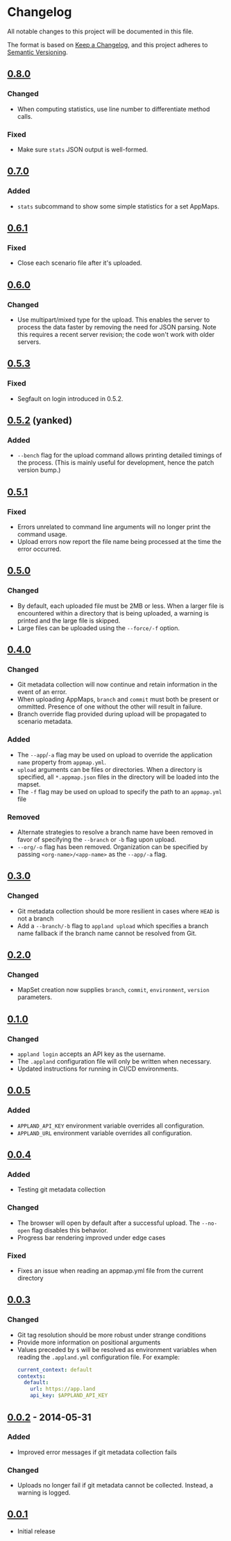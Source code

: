 # Changelog
All notable changes to this project will be documented in this file.

The format is based on [Keep a Changelog](https://keepachangelog.com/en/1.0.0/),
and this project adheres to [Semantic Versioning](https://semver.org/spec/v2.0.0.html).

## [0.8.0]
### Changed
- When computing statistics, use line number to differentiate method calls.

### Fixed
- Make sure `stats` JSON output is well-formed.

## [0.7.0]
### Added
- `stats` subcommand to show some simple statistics for a set AppMaps.

## [0.6.1]
### Fixed
- Close each scenario file after it's uploaded.

## [0.6.0]
### Changed
- Use multipart/mixed type for the upload. This enables the server to process the data
  faster by removing the need for JSON parsing.
  Note this requires a recent server revision; the code won't work with older servers.

## [0.5.3]
### Fixed
- Segfault on login introduced in 0.5.2.

## [0.5.2] (yanked)
### Added
- `--bench` flag for the upload command allows printing detailed timings of the process.
  (This is mainly useful for development, hence the patch version bump.)

## [0.5.1]
### Fixed
- Errors unrelated to command line arguments will no longer print the command usage.
- Upload errors now report the file name being processed at the time the error occurred.

## [0.5.0]
### Changed
- By default, each uploaded file must be 2MB or less. When a larger file is encountered within a directory that is being uploaded, a warning is printed and the large file is skipped.
- Large files can be uploaded using the `--force/-f` option.

## [0.4.0]
### Changed
- Git metadata collection will now continue and retain information in the event
  of an error.
- When uploading AppMaps, `branch` and `commit` must both be present or ommitted.
  Presence of one without the other will result in failure.
- Branch override flag provided during upload will be propagated to scenario
  metadata.

### Added
- The `--app`/`-a` flag may be used on upload to override the application
  `name` property from `appmap.yml`.
- `upload` arguments can be files or directories. When a directory is specified,
  all `*.appmap.json` files in the directory will be loaded into the mapset.
- The `-f` flag may be used on upload to specify the path to an `appmap.yml` file

### Removed
- Alternate strategies to resolve a branch name have been removed in favor of
  specifying the `--branch` or `-b` flag upon upload.
- `--org/-o` flag has been removed. Organization can be specified by passing `<org-name>/<app-name>` as the `--app/-a` flag.

## [0.3.0]
### Changed
- Git metadata collection should be more resilient in cases where `HEAD` is not
  a branch
- Add a `--branch/-b` flag to `appland upload` which specifies a branch name
  fallback if the branch name cannot be resolved from Git.

## [0.2.0]
### Changed
- MapSet creation now supplies `branch`, `commit`, `environment`, `version`
  parameters.

## [0.1.0]
### Changed
- `appland login` accepts an API key as the username.
- The `.appland` configuration file will only be written when necessary.
- Updated instructions for running in CI/CD environments.

## [0.0.5]
### Added
- `APPLAND_API_KEY` environment variable overrides all configuration.
- `APPLAND_URL` environment variable overrides all configuration.

## [0.0.4]
### Added
- Testing git metadata collection

### Changed
- The browser will open by default after a successful upload. The `--no-open`
  flag disables this behavior.
- Progress bar rendering improved under edge cases

### Fixed
- Fixes an issue when reading an appmap.yml file from the current directory

## [0.0.3]
### Changed
- Git tag resolution should be more robust under strange conditions
- Provide more information on positional arguments
- Values preceded by `$` will be resolved as environment variables when reading
  the `.appland.yml` configuration file. For example:
  ```yml
  current_context: default
  contexts:
    default:
      url: https://app.land
      api_key: $APPLAND_API_KEY
  ```

## [0.0.2] - 2014-05-31
### Added
- Improved error messages if git metadata collection fails

### Changed
- Uploads no longer fail if git metadata cannot be collected. Instead, a warning
  is logged.

## [0.0.1]
- Initial release

[0.8.0]: https://github.com/applandinc/appland-cli//compare/0.7.0...0.8.0
[0.7.0]: https://github.com/applandinc/appland-cli//compare/0.6.1...0.7.0
[0.6.1]: https://github.com/applandinc/appland-cli//compare/0.6.0...0.6.1
[0.6.0]: https://github.com/applandinc/appland-cli//compare/0.5.3...0.6.0
[0.5.3]: https://github.com/applandinc/appland-cli//compare/0.5.1...0.5.3
[0.5.2]: https://github.com/applandinc/appland-cli//compare/0.5.1...0.5.2
[0.5.1]: https://github.com/applandinc/appland-cli//compare/0.5.0...0.5.1
[0.5.0]: https://github.com/applandinc/appland-cli//compare/0.4.0...0.5.0
[0.4.0]: https://github.com/applandinc/appland-cli//compare/0.3.0...0.4.0
[0.3.0]: https://github.com/applandinc/appland-cli//compare/0.2.0...0.3.0
[0.2.0]: https://github.com/applandinc/appland-cli//compare/0.1.0...0.2.0
[0.1.0]: https://github.com/applandinc/appland-cli//compare/0.0.5...0.1.0
[0.0.5]: https://github.com/applandinc/appland-cli//compare/0.0.4...0.0.5
[0.0.4]: https://github.com/applandinc/appland-cli//compare/0.0.3...0.0.4
[0.0.3]: https://github.com/applandinc/appland-cli//compare/0.0.2...0.0.3
[0.0.2]: https://github.com/applandinc/appland-cli//compare/0.0.1...0.0.2
[0.0.1]: https://github.com/applandinc/appland-cli/releases/tag/0.0.1
